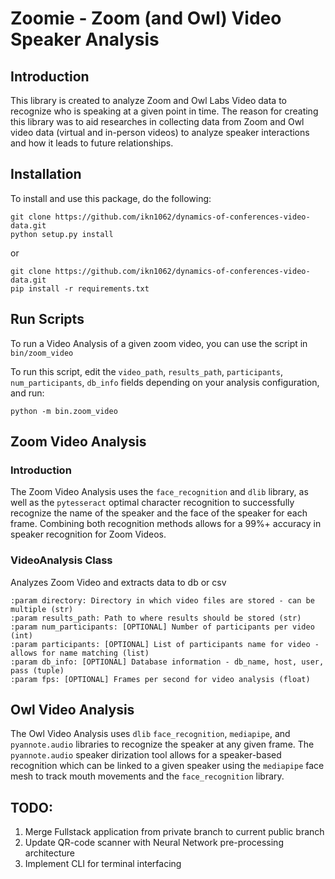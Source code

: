 # Zoomie - Zoom (and Owl) Video Speaker Analysis

## Introduction

This library is created to analyze Zoom and Owl Labs Video data to recognize who is speaking
at a given point in time. The reason for creating this library was to aid researches in collecting
data from Zoom and Owl video data (virtual and in-person videos) to analyze speaker interactions
and how it leads to future relationships.

## Installation
To install and use this package, do the following:

```angular2html
git clone https://github.com/ikn1062/dynamics-of-conferences-video-data.git
python setup.py install
```
or
```angular2html
git clone https://github.com/ikn1062/dynamics-of-conferences-video-data.git
pip install -r requirements.txt
```

## Run Scripts
To run a Video Analysis of a given zoom video, you can use the script in `bin/zoom_video`

To run this script, edit the `video_path`, `results_path`, `participants`, `num_participants`,
`db_info` fields depending on your analysis configuration, and run:
```angular2html
python -m bin.zoom_video
```

## Zoom Video Analysis
### Introduction
The Zoom Video Analysis uses the `face_recognition` and `dlib` library, as well as the 
`pytesseract` optimal character recognition to successfully recognize the name of the 
speaker and the face of the speaker for each frame. Combining both recognition methods allows
for a 99%+ accuracy in speaker recognition for Zoom Videos.

### VideoAnalysis Class
Analyzes Zoom Video and extracts data to db or csv
```
:param directory: Directory in which video files are stored - can be multiple (str)
:param results_path: Path to where results should be stored (str)
:param num_participants: [OPTIONAL] Number of participants per video (int)
:param participants: [OPTIONAL] List of participants name for video - allows for name matching (list)
:param db_info: [OPTIONAL] Database information - db_name, host, user, pass (tuple)
:param fps: [OPTIONAL] Frames per second for video analysis (float)
```


## Owl Video Analysis
The Owl Video Analysis uses `dlib` `face_recognition`, `mediapipe`, and `pyannote.audio` libraries
to recognize the speaker at any given frame. The `pyannote.audio` speaker dirization tool allows 
for a speaker-based recognition which can be linked to a given speaker using the `mediapipe`
face mesh to track mouth movements and the `face_recognition` library.

## TODO:
1. Merge Fullstack application from private branch to current public branch
2. Update QR-code scanner with Neural Network pre-processing architecture
3. Implement CLI for terminal interfacing
